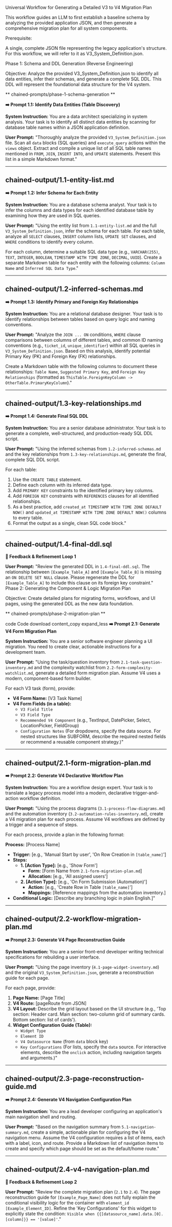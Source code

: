 

Universal Workflow for Generating a Detailed V3 to V4 Migration Plan

This workflow guides an LLM to first establish a baseline schema by analyzing the provided application JSON, and then generate a comprehensive migration plan for all system components.

Prerequisite:

A single, complete JSON file representing the legacy application's structure. For this workflow, we will refer to it as V3_System_Definition.json.

Phase 1: Schema and DDL Generation (Reverse Engineering)

Objective: Analyze the provided V3_System_Definition.json to identify all data entities, infer their schemas, and generate a complete SQL DDL. This DDL will represent the foundational data structure for the V4 system.

** chained-prompts/phase-1-schema-generation **


**➡️ Prompt 1.1: Identify Data Entities (Table Discovery)**

**System Instruction:** You are a data architect specializing in system analysis. Your task is to identify all distinct data entities by scanning for database table names within a JSON application definition.

**User Prompt:**
"Thoroughly analyze the provided `V3_System_Definition.json` file. Scan all `data` blocks (SQL queries) and `execute_query` actions within the `views` object. Extract and compile a unique list of all SQL table names mentioned in `FROM`, `JOIN`, `INSERT INTO`, and `UPDATE` statements. Present this list in a simple Markdown format."

---
 chained-output/1.1-entity-list.md 
---

**➡️ Prompt 1.2: Infer Schema for Each Entity**

**System Instruction:** You are a database schema analyst. Your task is to infer the columns and data types for each identified database table by examining how they are used in SQL queries.

**User Prompt:**
"Using the entity list from `1.1-entity-list.md` and the full `V3_System_Definition.json`, infer the schema for each table. For each table, analyze all `SELECT` clauses, `INSERT` column lists, `UPDATE SET` clauses, and `WHERE` conditions to identify every column.

For each column, determine a suitable SQL data type (e.g., `VARCHAR(255)`, `TEXT`, `INTEGER`, `BOOLEAN`, `TIMESTAMP WITH TIME ZONE`, `DECIMAL`, `UUID`). Create a separate Markdown table for each entity with the following columns: `Column Name` and `Inferred SQL Data Type`."

---
 chained-output/1.2-inferred-schemas.md 
---

**➡️ Prompt 1.3: Identify Primary and Foreign Key Relationships**

**System Instruction:** You are a relational database designer. Your task is to identify relationships between tables based on query logic and naming conventions.

**User Prompt:**
"Analyze the `JOIN ... ON` conditions, `WHERE` clause comparisons between columns of different tables, and common ID naming conventions (e.g., `ticket_id`, `unique_identifier`) within all SQL queries in `V3_System_Definition.json`. Based on this analysis, identify potential Primary Key (PK) and Foreign Key (FK) relationships.

Create a Markdown table with the following columns to document these relationships: `Table Name`, `Suggested Primary Key`, and `Foreign Key Relationships` (formatted as `ThisTable.ForeignKeyColumn -> OtherTable.PrimaryKeyColumn`)."

---
 chained-output/1.3-key-relationships.md 
---

**➡️ Prompt 1.4: Generate Final SQL DDL**

**System Instruction:** You are a senior database administrator. Your task is to generate a complete, well-structured, and production-ready SQL DDL script.

**User Prompt:**
"Using the inferred schemas from `1.2-inferred-schemas.md` and the key relationships from `1.3-key-relationships.md`, generate the final, complete SQL DDL script.

For each table:
1.  Use the `CREATE TABLE` statement.
2.  Define each column with its inferred data type.
3.  Add `PRIMARY KEY` constraints to the identified primary key columns.
4.  Add `FOREIGN KEY` constraints with `REFERENCES` clauses for all identified relationships.
5.  As a best practice, add `created_at TIMESTAMP WITH TIME ZONE DEFAULT NOW()` and `updated_at TIMESTAMP WITH TIME ZONE DEFAULT NOW()` columns to every table.
6.  Format the output as a single, clean SQL code block."

---
 chained-output/1.4-final-ddl.sql 
---

**🔄 Feedback & Refinement Loop 1**

**User Prompt:**
"Review the generated DDL in `1.4-final-ddl.sql`. The relationship between `[Example_Table_A]` and `[Example_Table_B]` is missing an `ON DELETE SET NULL` clause. Please regenerate the DDL for `[Example_Table_A]` to include this clause on its foreign key constraint."
Phase 2: Generating the Component & Logic Migration Plan

Objective: Create detailed plans for migrating forms, workflows, and UI pages, using the generated DDL as the new data foundation.

** chained-prompts/phase-2-migration-plan **

code
Code
download
content_copy
expand_less
**➡️ Prompt 2.1: Generate V4 Form Migration Plan**

**System Instruction:** You are a senior software engineer planning a UI migration. You need to create clear, actionable instructions for a development team.

**User Prompt:**
"Using the task/question inventory from `2.1-task-question-inventory.md` and the complexity watchlist from `2.2-form-complexity-watchlist.md`, generate a detailed form migration plan. Assume V4 uses a modern, component-based form builder.

For each V3 task (form), provide:
- **V4 Form Name:** [V3 Task Name]
- **V4 Form Fields (in a table):**
  - `V3 Field Title`
  - `V3 Field Type`
  - `Recommended V4 Component` (e.g., TextInput, DatePicker, Select, LocationPicker, FieldGroup)
  - `Configuration Notes` (For dropdowns, specify the data source. For nested structures like SUBFORM, describe the required nested fields or recommend a reusable component strategy.)"

---
 chained-output/2.1-form-migration-plan.md 
---

**➡️ Prompt 2.2: Generate V4 Declarative Workflow Plan**

**System Instruction:** You are a workflow design expert. Your task is to translate a legacy process model into a modern, declarative trigger-and-action workflow definition.

**User Prompt:**
"Using the process diagrams (`3.1-process-flow-diagrams.md`) and the automation inventory (`3.2-automation-rules-inventory.md`), create a V4 migration plan for each process. Assume V4 workflows are defined by a trigger and a sequence of steps.

For each process, provide a plan in the following format:

**Process:** [Process Name]
- **Trigger:** [e.g., 'Manual Start by user', 'On Row Creation in `[table_name]`']
- **Steps:**
  - **1. [Action Type]:** [e.g., 'Show Form']
    - **Form:** [Form Name from `2.1-form-migration-plan.md`]
    - **Allocation:** [e.g., 'All assigned users']
  - **2. [Action Type]:** [e.g., 'On Form Submission (Automation)']
    - **Action:** [e.g., 'Create Row in Table `[table_name]`']
    - **Mappings:** [Reference mappings from the automation inventory.]
- **Conditional Logic:** [Describe any branching logic in plain English.]"

---
 chained-output/2.2-workflow-migration-plan.md 
---

**➡️ Prompt 2.3: Generate V4 Page Reconstruction Guide**

**System Instruction:** You are a senior front-end developer writing technical specifications for rebuilding a user interface.

**User Prompt:**
"Using the page inventory (`4.1-page-widget-inventory.md`) and the original `V3_System_Definition.json`, generate a reconstruction guide for each page.

For each page, provide:
1.  **Page Name:** [Page Title]
2.  **V4 Route:** [pageRoute from JSON]
3.  **V4 Layout:** Describe the grid layout based on the UI structure (e.g., 'Top section: Header card. Main section: two-column grid of summary cards. Bottom section: list of cards').
4.  **Widget Configuration Guide (Table):**
    - `Widget Type`
    - `Element ID`
    - `V4 Datasource Name` (from `data` block key)
    - `Key Configurations` (For lists, specify the `data` source. For interactive elements, describe the `onclick` action, including navigation targets and arguments.)"

---
 chained-output/2.3-page-reconstruction-guide.md 
---

**➡️ Prompt 2.4: Generate V4 Navigation Configuration Plan**

**System Instruction:** You are a lead developer configuring an application's main navigation shell and routing.

**User Prompt:**
"Based on the navigation summary from `5.1-navigation-summary.md`, create a simple, actionable plan for configuring the V4 navigation menu. Assume the V4 configuration requires a list of items, each with a label, icon, and route. Provide a Markdown list of navigation items to create and specify which page should be set as the default/home route."

---
 chained-output/2.4-v4-navigation-plan.md 
---

**🔄 Feedback & Refinement Loop 2**

**User Prompt:**
"Review the complete migration plan (`2.1` to `2.4`). The page reconstruction guide for `[Example_Page_Name]` does not fully explain the conditional visibility logic for the container with `element_id` `[Example_Element_ID]`. Refine the 'Key Configurations' for this widget to explicitly state the condition: `Visible when {{[datasource_name].data.[0].[column]}} == '[value]'`."
